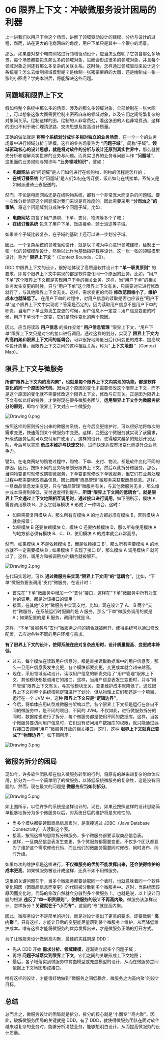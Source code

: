 # 06 限界上下文：冲破微服务设计困局的利器

上一讲我们以用户下单这个场景，讲解了领域驱动设计的建模、分析与设计的过程，然而，站在更大的电商网站的角度，用户下单只是其中一个很小的场景。

那么，如果要对整个电商网站进行领域驱动设计，应当怎么做呢？它包含那么多场景，每个场景都要包含那么多的领域对象，进而会形成很多的领域对象，并且每个领域对象之间还有那么多复杂的关联关系。这时候，怎样通过领域驱动来设计这个系统呢？怎么去绘制领域模型呢？是绘制一张密密麻麻的大图，还是绘制成一张一张的小图呢？学完本讲后，将能解决这些问题。

## 问题域和限界上下文

假如将整个系统中那么多的场景、涉及的那么多领域对象，全部绘制在一张大图上，可以想象这张大图需要绘制出密密麻麻的领域对象，以及它们之间纷繁复杂的对象间关系。绘制这样的图，绘制的人非常费劲，看这张图的人也非常费劲，这样的图也不利于我们理清思路、交流思想及提高设计质量。

正确的做法就是 **将整个系统划分成许多相对独立的业务场景**，在一个一个的业务场景中进行领域分析与建模，这样的业务场景称为 **“问题子域”**，简称“子域”。**领域驱动核心的设计思想，就是将对软件的分析与设计还原到真实世界中**，那么就要先分析和理解真实世界的业务与问题。而真实世界的业务与问题叫作 **“问题域”**，这里面的业务规则与知识叫 **“业务领域知识”**，譬如：

- **电商网站** 的“问题域”是人们如何进行在线购物，购物的流程是怎样的；
- **在线订餐系统** 的“问题域”是人们如何在线订餐，饭店如何在线接单，系统又是如何派送骑士去配送的。

然而，不论是电商网站还是在线购物系统，都有一个非常庞大而复杂的问题域。要一次性分析清楚这个问题域对我们来说是有难度的，因此需要采用 **“分而治之”的策略**，将这个问题域划分成许多个问题子域。比如：

- **电商网站** 包含了用户选购、下单、支付、物流等多个子域；
- **在线订餐系统** 包含了用户下单、饭店接单、骑士派送等子域。

如果某个子域比较复杂，在子域的基础上还可以进一步划分子域。

因此，一个复杂系统的领域驱动设计，就是以子域为中心进行领域建模，绘制出一张一张的领域模型设计，然后以此作为基础指导程序设计。这一张一张的领域模型设计，称为“ **限界上下文** ”（Context Bounds，CB）。

DDD 中限界上下文的设计，很好地体现了高质量软件设计中 **“单一职责原则”** 的要求，即每个限界上下文中实现的都是软件变化同一个原因的业务。比如，“用户下单”这个限界上下文都是实现用户下单的相关业务。这样，当“用户下单”的相关业务发生变更的时候，只与“用户下单”这个限界上下文有关，只需要对它进行修改就行了，与其他限界上下文无关。这样，需求变更的代码 **修改范围缩小了，维护成本也就降低了。** 在用户下单的过程中，对用户信息的读取是否也应该在“用户下单”这个限界上下文中实现呢？答案是否定的，因为读取用户信息不是用户下单的职责，当用户下单业务发生变更的时候，用户信息不一定变；用户信息变更的时候，用户下单也不一定变，它们是软件变化的两个原因。

因此，应当将读取 **用户信息** 的操作交给“ **用户信息管理** ”限界上下文，“用户下单”限界上下文只是对它的接口进行调用。通过这样的划分，实现了 **限界上下文内的高内聚和限界上下文间的低耦合**，可以很好地降低日后代码变更的成本、提高软件设计质量。而限界上下文之间的这种相互关系，称为“ **上下文地图** ”（Context Map）。

## 限界上下文与微服务

**所谓“限界上下文内的高内聚”，也就是每个限界上下文内实现的功能，都是软件变化的同一个原因的代码**。因为这个原因的变化才需要修改这个限界上下文，而不是这个原因的变化就不需要修改这个限界上下文，修改与它无关。正是因为限界上下文有如此好的特性，才使得现在很多微服务团队，**运用限界上下文作为微服务拆分的原则**，即每个限界上下文对应一个微服务

![Drawing 0.png](assets/CgqCHl_GBb6AA9--AACyYcIHmOI823.png)

按照这样的原则拆分出来的微服务系统，在今后变更维护时，可以很好地将每次的需求变更，快速落到某个微服务中变更。这样，变更这个微服务就实现了该需求，升级该服务后就可以交付用户使用了。这样的设计，使得越来越多的规划开发团队，今后可以实现 **低成本维护与快速交付**，进而快速适应市场变化而提升企业竞争力。

譬如，在电商网站的购物过程中，购物、下单、支付、物流，都是软件变化不同的原因，因此，按照不同的业务场景划分限界上下文，然后以此拆分微服务。那么，当购物变更时就修改购物微服务，下单变更就修改下单微服务，但它们在业务处理过程中都需要读取商品信息，因此调用“商品管理”微服务来获取商品信息。这样，一旦商品信息发生变更，只与“商品管理”微服务有关，与其他微服务无关，那么维护成本将得到降低，交付速度得到提升。**所谓“限界上下文间的低耦合”，就是限界上下文通过上下文地图相互调用时，通过接口进行调用**。如下图所示，模块 A 需要调用模块 B，那么它就与模块 B 形成了一种耦合，这时：

- 如果需要复用模块 A，那么所有有模块 A 的地方都必须有模块 B，否则模块 A 就会报错；
- 如果模块 B 还要依赖模块 C，模块 C 还要依赖模块 D，那么所有使用模块 A 的地方都必须有模块 B、C、D，使用模块 A 的成本就会非常高昂。

然而，如果模块 A 不是依赖模块 B，而是依赖接口 B'，那么所有需要模块 A 的地方就不一定需要模块 B；如果模块 F 实现了接口 B'，那么模块 A 调用模块 F 就可以了。这样，调用方和被调用方的耦合就被解开。

![Drawing 2.png](assets/CgqCHl_GBcuAXFTmAABd2sloOjA913.png)

在代码实现时，可以 **通过微服务来实现“限界上下文间”的“低耦合”**。比如，“下单”微服务要去调用“支付”微服务。在设计时：

- 首先在“下单”微服务中增加一个“支付”接口，这样在“下单”微服务中所有对支付的调用，都是对该接口的调用；
- 接着，在其他“支付”微服务中实现支付，比如，现在设计了 A、 B 两个“支付”微服务，在系统运行时配置的是 A 服务，那么“下单”微服务调用的就是 A；如果配置的是 B 服务，调用的就是 B。

这样，“下单”微服务与“支付”微服务之间的耦合就被解开，使得系统可以通过修改配置，去应对各种不同的用户环境与需求。

**有了限界上下文的设计，使得系统在应对复杂应用时，设计质量提高、变更成本降低。**

- 过去，每个模块在读取用户信息时，都是直接读取数据库中的用户信息表，那么一旦用户信息表发生变更，各个模块都要变更，变更成本就会越来越高。
- 现在，采用领域驱动设计，读取用户信息的职责交给了“用户管理”限界上下文，其他模块都是调用它的接口，这样，当用户信息表发生变更时，只与“用户管理”限界上下文有关，与其他模块无关，变更维护成本就降低了。通过限界上下文将整个系统按照逻辑进行了划分，但从物理上它们都还是一个项目、运行在一个 JVM 中，这种 **限界上下文只是“逻辑边界”**。
- 今后，将单体应用转型成微服务架构以后，各个限界上下文都是运行在各自不同的微服务中，是不同的项目、不同的 JVM。不仅如此，进行微服务拆分的同时，数据库也进行了拆分，每个微服务都是使用不同的数据库。这样，当各个微服务要访问用户信息时，它们没有访问用户数据库的权限，就只能通过远程接口去调用“用户”微服务开放的相关接口。这时，这种 **限界上下文就真正变成了“物理边界”**，如下图所示：

![Drawing 3.png](assets/Ciqc1F_GBdmAfKv0AAKMCqSpP-Y270.png)

## 微服务拆分的困局

现如今，许多软件团队都在加入微服务转型的行列，将原有的越来越复杂的单体应用，拆分为一个一个简单明了的微服务，以降低系统微服务的复杂性，这是没有问题的。然而，现在最大的问题是 **微服务应当如何拆分**。

![Drawing 5.png](assets/CgqCHl_GBeGAVcrZAACD8DaCIMw474.png)

如上图所示，以往许多的系统是这样设计的。现在，如果还按照这样的设计思路简单粗暴地拆分为多个微服务以后，对系统日后的维护将是灾难性的。

- 当多个模块都要读取商品信息表时，是直接通过 JDBC（Java Database Connectivity）去读取这个表。
- 接着，按照这样的思路拆分微服务，多个微服务都要读取商品信息表。
- 这样，一旦商品信息表发生变更，多个微服务都需要变更。不仅多个团队都要为了维护这个需求修改代码，而且他们的微服务需要同时修改、同时发布、同时升级。

如果每次的维护都是这样进行，**不仅微服务的优势不能发挥出来，还会使得维护的成本更高**。如果微服务被设计成这样，还真不如不用微服务。

这里的关键问题在于，当多个微服务都要读取同一个表时，也就意味着同一个软件变化原因（因商品信息而变更）的代码被分散到多个微服务中。这时，当系统因该原因而变化时，代码的修改自然就会分散到多个微服务上。也就是说，以上设计问题的根源 **违反了“单一职责原则”，使微服务的设计不再高内聚**。微服务该怎样设计、怎样拆分？**关键就在于“小而专”**，这里的“专”就是高内聚。

因此，微服务设计不是简单的拆分，而是对设计提出了更高的要求，即要做到“ **高内聚** ”。只有这样，才能让日后的变更能尽量落到某个微服务上维护，从而降低维护成本。唯有这样才能将微服务的优势发挥出来，才是微服务正确的打开方式。

为了让微服务设计做到高内聚，最佳的实践则是 DDD：

- 先从 DDD 开始 **需求分析、领域建模**，逐渐建立起多个问题子域；
- 再将 **问题子域落实到限界上下文**，它们之间的关联形成上下文地图；
- 最后，各子域落实到微服务中贫血模型或充血模型的设计，从而在微服务之间依据上下文地图形成接口。

唯有这样的设计，才能很好地做到“微服务之间低耦合，微服务之内高内聚”的设计目标。

## 总结

总而言之，微服务设计的困局就是拆分，拆分的核心就是“小而专”“高内聚”。因此，破解微服务困局的关键就是 DDD。有了 DDD，就使得微服务团队在面对软件越来越复杂的业务时，能够分析清楚业务，能够想明白设计，从而提高微服务的设计质量。
